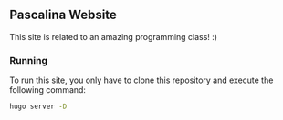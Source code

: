## Pascalina Website

This site is related to an amazing programming class! :)

### Running

To run this site, you only have to clone this repository and execute the following command:

```bash
hugo server -D
```
